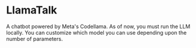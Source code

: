 # LlamaTalk

A chatbot powered by Meta's Codellama. As of now, you must run the LLM locally. You can customize which model you can use depending upon the number of parameters.
